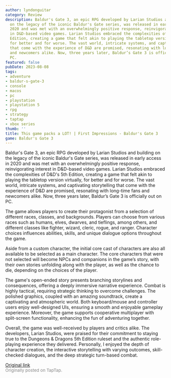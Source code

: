 ```yaml
---
author: lyndonguitar
category: Review
description: Baldur's Gate 3, an epic RPG developed by Larian Studios and building
  on the legacy of the iconic Baldur's Gate series, was released in early access in
  2020 and was met with an overwhelmingly positive response, reinvigorating interest
  in D&D-based video games. Larian Studios embraced the complexities of D&D's 5th
  Edition, creating a game that felt akin to playing the tabletop version virtually,
  for better and for worse. The vast world, intricate systems, and captivating storytelling
  that come with the experience of D&D are promised, resonating with long-time fans
  and newcomers alike. Now, three years later, Baldur’s Gate 3 is officially out on
  PC.
featured: false
pubDate: 2023-08-08
tags:
- adventure
- baldur-s-gate-3
- console
- macos
- pc
- playstation
- playstation 5
- rpg
- strategy
- taptap
- xbox series
thumb: ''
title: This game packs a LOT! | First Impressions - Baldur's Gate 3
game: Baldur's Gate 3
---
```

Baldur's Gate 3, an epic RPG developed by Larian Studios and building on the legacy of the iconic Baldur's Gate series, was released in early access in 2020 and was met with an overwhelmingly positive response, reinvigorating interest in D&D-based video games. Larian Studios embraced the complexities of D&D's 5th Edition, creating a game that felt akin to playing the tabletop version virtually, for better and for worse. The vast world, intricate systems, and captivating storytelling that come with the experience of D&D are promised, resonating with long-time fans and newcomers alike. Now, three years later, Baldur’s Gate 3 is officially out on PC.

The game allows players to create their protagonist from a selection of different races, classes, and backgrounds. Players can choose from various races such as humans, elves, dwarves, and tieflings, among others, and different classes like fighter, wizard, cleric, rogue, and ranger. Character choices influences abilities, skills, and unique dialogue options throughout the game.

Aside from a custom character, the initial core cast of characters are also all available to be selected as a main character. The core characters that were not selected will become NPCs and companions in the game’s story, with their own stories unfolding along with the player, as well as the chance to die, depending on the choices of the player.

The game's open-ended story presents branching storylines and consequences, offering a deeply immersive narrative experience. Combat is highly tactical, requiring strategic thinking to overcome challenges. The polished graphics, coupled with an amazing soundtrack, create a captivating and atmospheric world. Both keyboard/mouse and controller users enjoy well-designed UIs, ensuring a smooth and enjoyable gameplay experience. Moreover, the game supports cooperative multiplayer with split-screen functionality, enhancing the fun of adventuring together.

Overall, the game was well-received by players and critics alike. The developers, Larian Studios, were praised for their commitment to staying true to the Dungeons & Dragons 5th Edition ruleset and the authentic role-playing experience they delivered. Personally, I enjoyed the depth of character creation, the interactive storytelling with varying outcomes, skill-checked dialogues, and the deep strategic turn-based combat.

[Original link](https://m.taptap.io/post/6109838?share_id=261f666a0c5a&utm_medium=share&utm_source=discord)<br><span style="font-size: 0.95em; color: #888;">Originally posted on TapTap.</span>
